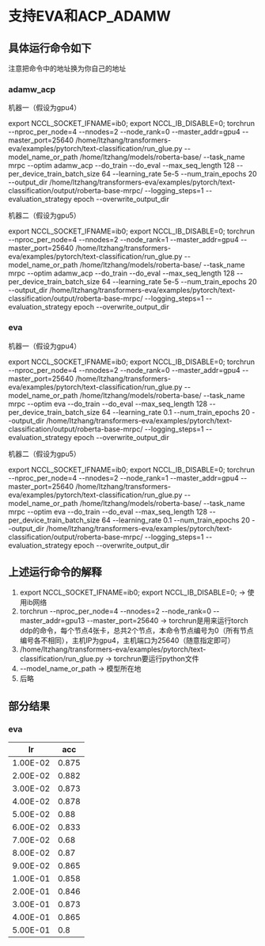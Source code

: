 # 支持EVA和ACP_ADAMW

## 具体运行命令如下

注意把命令中的地址换为你自己的地址

### adamw_acp

机器一（假设为gpu4）

export NCCL_SOCKET_IFNAME=ib0; export NCCL_IB_DISABLE=0; torchrun --nproc_per_node=4 --nnodes=2 --node_rank=0 --master_addr=gpu4 --master_port=25640 /home/ltzhang/transformers-eva/examples/pytorch/text-classification/run_glue.py --model_name_or_path /home/ltzhang/models/roberta-base/ --task_name mrpc --optim adamw_acp --do_train --do_eval --max_seq_length 128 --per_device_train_batch_size 64 --learning_rate 5e-5 --num_train_epochs 20 --output_dir /home/ltzhang/transformers-eva/examples/pytorch/text-classification/output/roberta-base-mrpc/ --logging_steps=1 --evaluation_strategy epoch --overwrite_output_dir

机器二（假设为gpu5）

export NCCL_SOCKET_IFNAME=ib0; export NCCL_IB_DISABLE=0; torchrun --nproc_per_node=4 --nnodes=2 --node_rank=1 --master_addr=gpu4 --master_port=25640 /home/ltzhang/transformers-eva/examples/pytorch/text-classification/run_glue.py --model_name_or_path /home/ltzhang/models/roberta-base/ --task_name mrpc --optim adamw_acp --do_train --do_eval --max_seq_length 128 --per_device_train_batch_size 64 --learning_rate 5e-5 --num_train_epochs 20 --output_dir /home/ltzhang/transformers-eva/examples/pytorch/text-classification/output/roberta-base-mrpc/ --logging_steps=1 --evaluation_strategy epoch --overwrite_output_dir

### eva

机器一（假设为gpu4）

export NCCL_SOCKET_IFNAME=ib0; export NCCL_IB_DISABLE=0; torchrun --nproc_per_node=4 --nnodes=2 --node_rank=0 --master_addr=gpu4 --master_port=25640 /home/ltzhang/transformers-eva/examples/pytorch/text-classification/run_glue.py --model_name_or_path /home/ltzhang/models/roberta-base/ --task_name mrpc --optim eva --do_train --do_eval --max_seq_length 128 --per_device_train_batch_size 64 --learning_rate 0.1 --num_train_epochs 20 --output_dir /home/ltzhang/transformers-eva/examples/pytorch/text-classification/output/roberta-base-mrpc/ --logging_steps=1 --evaluation_strategy epoch --overwrite_output_dir

机器二（假设为gpu5）

export NCCL_SOCKET_IFNAME=ib0; export NCCL_IB_DISABLE=0; torchrun --nproc_per_node=4 --nnodes=2 --node_rank=1 --master_addr=gpu4 --master_port=25640 /home/ltzhang/transformers-eva/examples/pytorch/text-classification/run_glue.py --model_name_or_path /home/ltzhang/models/roberta-base/ --task_name mrpc --optim eva --do_train --do_eval --max_seq_length 128 --per_device_train_batch_size 64 --learning_rate 0.1 --num_train_epochs 20 --output_dir /home/ltzhang/transformers-eva/examples/pytorch/text-classification/output/roberta-base-mrpc/ --logging_steps=1 --evaluation_strategy epoch --overwrite_output_dir

## 上述运行命令的解释

1. export NCCL_SOCKET_IFNAME=ib0; export NCCL_IB_DISABLE=0; -> 使用ib网络
2. torchrun --nproc_per_node=4 --nnodes=2 --node_rank=0 --master_addr=gpu13 --master_port=25640 -> torchrun是用来运行torch ddp的命令，每个节点4张卡，总共2个节点，本命令节点编号为0（所有节点编号各不相同），主机IP为gpu4，主机端口为25640（随意指定即可）
3. /home/ltzhang/transformers-eva/examples/pytorch/text-classification/run_glue.py -> torchrun要运行python文件
4. --model_name_or_path -> 模型所在地
5. 后略

## 部分结果

### eva

| lr       | acc   |
|----------|-------|
| 1.00E-02 | 0.875 |
| 2.00E-02 | 0.882 |
| 3.00E-02 | 0.873 |
| 4.00E-02 | 0.878 |
| 5.00E-02 | 0.88  |
| 6.00E-02 | 0.833 |
| 7.00E-02 | 0.68  |
| 8.00E-02 | 0.87  |
| 9.00E-02 | 0.865 |
| 1.00E-01 | 0.858 |
| 2.00E-01 | 0.846 |
| 3.00E-01 | 0.873 |
| 4.00E-01 | 0.865 |
| 5.00E-01 | 0.8   |
